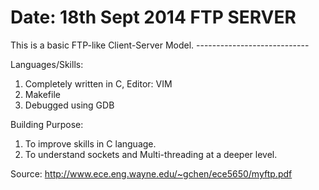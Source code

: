 Date: 18th Sept 2014
FTP SERVER 
==========

This is a basic FTP-like Client-Server Model.
                ----------------------------

Languages/Skills:
1. Completely written in C, Editor: VIM
2. Makefile
3. Debugged using GDB

Building Purpose:
1. To improve skills in C language.
2. To understand sockets and Multi-threading at a deeper level.

Source: http://www.ece.eng.wayne.edu/~gchen/ece5650/myftp.pdf
